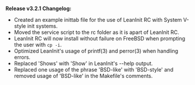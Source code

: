 **Release v3.2.1 Changelog:**
* Created an example inittab file for the use of LeanInit RC with System V-style init systems.
* Moved the service script to the rc folder as it is apart of LeanInit RC.
* LeanInit RC will now install without failure on FreeBSD when prompting the user with `cp -i`.
* Optimized LeanInit's usage of printf(3) and perror(3) when handling errors.
* Replaced 'Shows' with 'Show' in LeanInit's --help output.
* Replaced one usage of the phrase 'BSD-like' with 'BSD-style' and removed usage of 'BSD-like' in the Makefile's comments.
